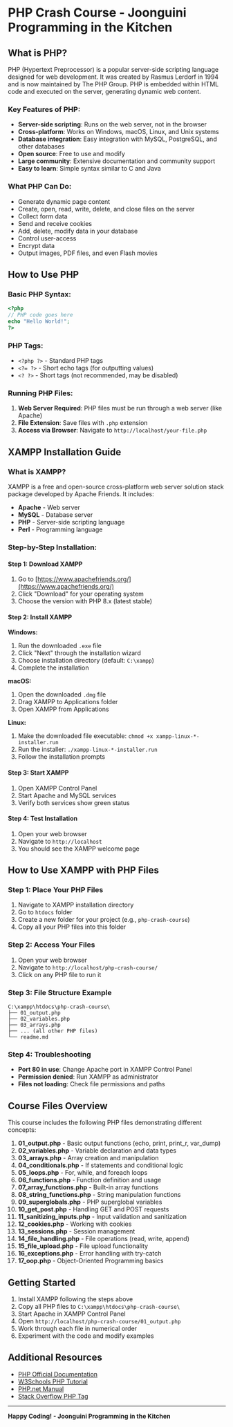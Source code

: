 # PHP Crash Course - Joonguini Programming in the Kitchen

## What is PHP?

PHP (Hypertext Preprocessor) is a popular server-side scripting language designed for web development. It was created by Rasmus Lerdorf in 1994 and is now maintained by The PHP Group. PHP is embedded within HTML code and executed on the server, generating dynamic web content.

### Key Features of PHP:
- **Server-side scripting**: Runs on the web server, not in the browser
- **Cross-platform**: Works on Windows, macOS, Linux, and Unix systems
- **Database integration**: Easy integration with MySQL, PostgreSQL, and other databases
- **Open source**: Free to use and modify
- **Large community**: Extensive documentation and community support
- **Easy to learn**: Simple syntax similar to C and Java

### What PHP Can Do:
- Generate dynamic page content
- Create, open, read, write, delete, and close files on the server
- Collect form data
- Send and receive cookies
- Add, delete, modify data in your database
- Control user-access
- Encrypt data
- Output images, PDF files, and even Flash movies

## How to Use PHP

### Basic PHP Syntax:
```php
<?php
// PHP code goes here
echo "Hello World!";
?>
```

### PHP Tags:
- `<?php ?>` - Standard PHP tags
- `<?= ?>` - Short echo tags (for outputting values)
- `<? ?>` - Short tags (not recommended, may be disabled)

### Running PHP Files:
1. **Web Server Required**: PHP files must be run through a web server (like Apache)
2. **File Extension**: Save files with `.php` extension
3. **Access via Browser**: Navigate to `http://localhost/your-file.php`

## XAMPP Installation Guide

### What is XAMPP?
XAMPP is a free and open-source cross-platform web server solution stack package developed by Apache Friends. It includes:
- **Apache** - Web server
- **MySQL** - Database server
- **PHP** - Server-side scripting language
- **Perl** - Programming language

### Step-by-Step Installation:

#### Step 1: Download XAMPP
1. Go to [https://www.apachefriends.org/](https://www.apachefriends.org/)
2. Click "Download" for your operating system
3. Choose the version with PHP 8.x (latest stable)

#### Step 2: Install XAMPP
**Windows:**
1. Run the downloaded `.exe` file
2. Click "Next" through the installation wizard
3. Choose installation directory (default: `C:\xampp`)
4. Complete the installation

**macOS:**
1. Open the downloaded `.dmg` file
2. Drag XAMPP to Applications folder
3. Open XAMPP from Applications

**Linux:**
1. Make the downloaded file executable: `chmod +x xampp-linux-*-installer.run`
2. Run the installer: `./xampp-linux-*-installer.run`
3. Follow the installation prompts

#### Step 3: Start XAMPP
1. Open XAMPP Control Panel
2. Start Apache and MySQL services
3. Verify both services show green status

#### Step 4: Test Installation
1. Open your web browser
2. Navigate to `http://localhost`
3. You should see the XAMPP welcome page

## How to Use XAMPP with PHP Files

### Step 1: Place Your PHP Files
1. Navigate to XAMPP installation directory
2. Go to `htdocs` folder
3. Create a new folder for your project (e.g., `php-crash-course`)
4. Copy all your PHP files into this folder

### Step 2: Access Your Files
1. Open your web browser
2. Navigate to `http://localhost/php-crash-course/`
3. Click on any PHP file to run it

### Step 3: File Structure Example
```
C:\xampp\htdocs\php-crash-course\
├── 01_output.php
├── 02_variables.php
├── 03_arrays.php
├── ... (all other PHP files)
└── readme.md
```

### Step 4: Troubleshooting
- **Port 80 in use**: Change Apache port in XAMPP Control Panel
- **Permission denied**: Run XAMPP as administrator
- **Files not loading**: Check file permissions and paths

## Course Files Overview

This course includes the following PHP files demonstrating different concepts:

1. **01_output.php** - Basic output functions (echo, print, print_r, var_dump)
2. **02_variables.php** - Variable declaration and data types
3. **03_arrays.php** - Array creation and manipulation
4. **04_conditionals.php** - If statements and conditional logic
5. **05_loops.php** - For, while, and foreach loops
6. **06_functions.php** - Function definition and usage
7. **07_array_functions.php** - Built-in array functions
8. **08_string_functions.php** - String manipulation functions
9. **09_superglobals.php** - PHP superglobal variables
10. **10_get_post.php** - Handling GET and POST requests
11. **11_sanitizing_inputs.php** - Input validation and sanitization
12. **12_cookies.php** - Working with cookies
13. **13_sessions.php** - Session management
14. **14_file_handling.php** - File operations (read, write, append)
15. **15_file_upload.php** - File upload functionality
16. **16_exceptions.php** - Error handling with try-catch
17. **17_oop.php** - Object-Oriented Programming basics

## Getting Started

1. Install XAMPP following the steps above
2. Copy all PHP files to `C:\xampp\htdocs\php-crash-course\`
3. Start Apache in XAMPP Control Panel
4. Open `http://localhost/php-crash-course/01_output.php`
5. Work through each file in numerical order
6. Experiment with the code and modify examples

## Additional Resources

- [PHP Official Documentation](https://www.php.net/docs.php)
- [W3Schools PHP Tutorial](https://www.w3schools.com/php/)
- [PHP.net Manual](https://www.php.net/manual/en/)
- [Stack Overflow PHP Tag](https://stackoverflow.com/questions/tagged/php)

---

**Happy Coding! - Joonguini Programming in the Kitchen**